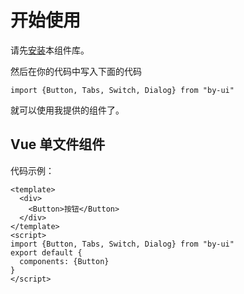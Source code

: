 # 开始使用

请先[安装](#/doc/install)本组件库。

然后在你的代码中写入下面的代码

```
import {Button, Tabs, Switch, Dialog} from "by-ui"
```

就可以使用我提供的组件了。

## Vue 单文件组件

代码示例：

```
<template>
  <div>
    <Button>按钮</Button>
  </div>
</template>
<script>
import {Button, Tabs, Switch, Dialog} from "by-ui"
export default {
  components: {Button}
}
</script>
```
